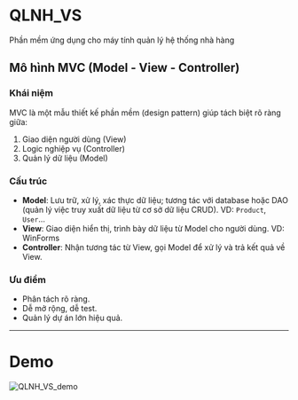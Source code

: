 # QLNH_VS
Phần mềm ứng dụng cho máy tính quản lý hệ thống nhà hàng

## Mô hình MVC (Model - View - Controller)

### Khái niệm

MVC là một mẫu thiết kế phần mềm (design pattern) giúp tách biệt rõ ràng giữa:
1. Giao diện người dùng (View)
2. Logic nghiệp vụ (Controller)
3. Quản lý dữ liệu (Model)

### Cấu trúc

* **Model**: Lưu trữ, xử lý, xác thực dữ liệu; tương tác với database hoặc DAO (quản lý việc truy xuất dữ liệu từ cơ sở dữ liệu CRUD). VD: `Product`, `User`...
* **View**: Giao diện hiển thị, trình bày dữ liệu từ Model cho người dùng. VD: WinForms
* **Controller**: Nhận tương tác từ View, gọi Model để xử lý và trả kết quả về View.

### Ưu điểm

* Phân tách rõ ràng.
* Dễ mở rộng, dễ test.
* Quản lý dự án lớn hiệu quả.

---

# Demo
![QLNH_VS_demo](https://github.com/ngohuule16012000/QLNH_VS/assets/83895221/2809d63c-5d18-436a-8640-ff1849dad1b4)
